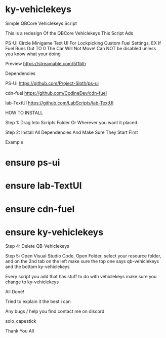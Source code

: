 # ky-vehiclekeys
Simple QBCore Vehiclekeys Script

This is a redesign Of the QBCore Vehiclekeys
This Script Ads

PS-UI Circle Minigame
Text UI For Lockpicking
Custom Fuel Settings, EX If Fuel Runs Out TO 0 The Car Will Not Move! Can NOT be disabled unless you know what your doing

Preview
https://streamable.com/5f1blh

Dependencies

PS-UI
https://github.com/Project-Sloth/ps-ui

cdn-fuel
https://github.com/CodineDev/cdn-fuel

lab-TextUI
https://github.com/LabScripts/lab-TextUI

HOW TO INSTALL

Step 1: Drag Into Scripts Folder Or Wherever you want it placed

Step 2: Install All Dependencies And Make Sure They Start First 

Example
# ensure ps-ui
# ensure lab-TextUI
# ensure cdn-fuel
# ensure ky-vehiclekeys

Step 4: Delete QB-Vehiclekeys

Step 5: Open Visual Studio Code, Open Folder, select your resource folder, and on the 2nd tab on the left make sure the top one says qb-vehiclekeys and the bottom ky-vehiclekeys

Every script you add that has stuff to do with vehiclekeys make sure you change to ky-vehiclekeys

All Done!

Tried to explain it the best i can

Any bugs / help you find contact me on discord

solo_capestick

Thank You All

